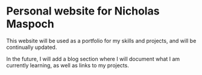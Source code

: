 # Personal website for Nicholas Maspoch
This website will be used as a portfolio for my skills and projects, and will be continually updated. 

In the future, I will add a blog section where I will document what I am currently learning, as well as links to my projects. 
